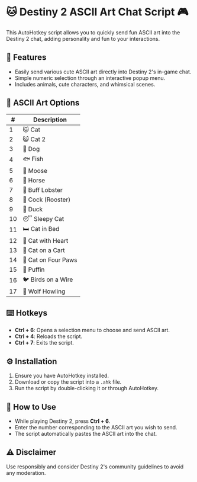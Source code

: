 # 🐱 Destiny 2 ASCII Art Chat Script 🎮

This AutoHotkey script allows you to quickly send fun ASCII art into the Destiny 2 chat, adding personality and fun to your interactions.

## 📜 Features

- Easily send various cute ASCII art directly into Destiny 2's in-game chat.
- Simple numeric selection through an interactive popup menu.
- Includes animals, cute characters, and whimsical scenes.

## 🎨 ASCII Art Options

| # | Description        |
|---|--------------------|
| 1 | 🐱 Cat             |
| 2 | 😺 Cat 2           |
| 3 | 🐶 Dog             |
| 4 | 🐟 Fish            |
| 5 | 🦌 Moose           |
| 6 | 🐴 Horse           |
| 7 | 🦞 Buff Lobster    |
| 8 | 🐓 Cock (Rooster)  |
| 9 | 🦆 Duck            |
|10 | 😴 Sleepy Cat      |
|11 | 🛏️ Cat in Bed      |
|12 | 💖 Cat with Heart  |
|13 | 🛒 Cat on a Cart   |
|14 | 🐾 Cat on Four Paws|
|15 | 🐧 Puffin          |
|16 | 🐦 Birds on a Wire |
|17 | 🐺 Wolf Howling    |

## ⌨️ Hotkeys

- **Ctrl + 6**: Opens a selection menu to choose and send ASCII art.
- **Ctrl + 4**: Reloads the script.
- **Ctrl + 7**: Exits the script.

## ⚙️ Installation

1. Ensure you have AutoHotkey installed.
2. Download or copy the script into a `.ahk` file.
3. Run the script by double-clicking it or through AutoHotkey.

## 🚀 How to Use

- While playing Destiny 2, press **Ctrl + 6**.
- Enter the number corresponding to the ASCII art you wish to send.
- The script automatically pastes the ASCII art into the chat.

## ⚠️ Disclaimer

Use responsibly and consider Destiny 2's community guidelines to avoid any moderation.
